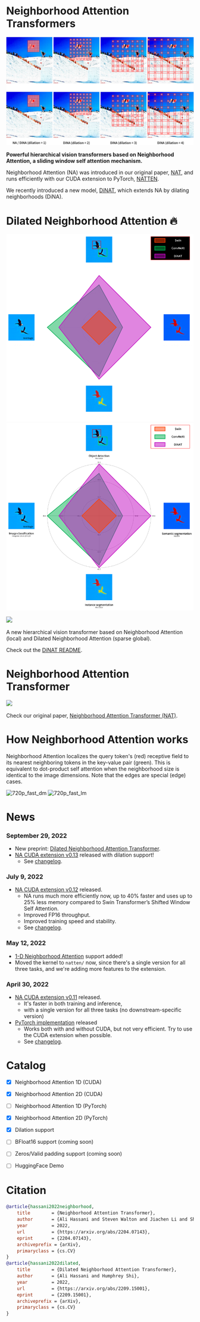 # Neighborhood Attention Transformers

![NAT-Intro](assets/dinat/intro_dark.png#gh-dark-mode-only)
![NAT-Intro](assets/dinat/intro_light.png#gh-light-mode-only)

**Powerful hierarchical vision transformers based on Neighborhood Attention, a sliding window self attention mechanism.**

Neighborhood Attention (NA) was introduced in our original paper, [NAT](NAT.md), and runs efficiently with our CUDA extension to PyTorch, [NATTEN](NATTEN.md).

We recently introduced a new model, [DiNAT](DiNAT.md), which extends NA by dilating neighborhoods (DiNA).


# Dilated Neighborhood Attention :fire:
![DiNAT-Intro](assets/dinat/radar_dark.png#gh-dark-mode-only)
![DiNAT-Intro](assets/dinat/radar_light.png#gh-light-mode-only)

<a href="https://arxiv.org/abs/2209.15001"><img src="https://img.shields.io/badge/arXiv-2209.15001-orange" /></a>

A new hierarchical vision transformer based on Neighborhood Attention (local) and Dilated Neighborhood Attention (sparse global).

Check out the [DiNAT README](DiNAT.md).


# Neighborhood Attention Transformer

<a href="https://arxiv.org/abs/2204.07143"><img src="https://img.shields.io/badge/arXiv-2204.07143-orange" /></a>

Check our original paper, [Neighborhood Attention Transformer (NAT)](NAT.md).

# How Neighborhood Attention works
Neighborhood Attention localizes the query token's (red) receptive field to its nearest neighboring tokens in the key-value pair (green). 
This is equivalent to dot-product self attention when the neighborhood size is identical to the image dimensions. 
Note that the edges are special (edge) cases.

![720p_fast_dm](assets/nat/720p_fast_dm.gif#gh-dark-mode-only)
![720p_fast_lm](assets/nat/720p_fast_lm.gif#gh-light-mode-only)


# News

### September 29, 2022
* New preprint: [Dilated Neighborhood Attention Transformer](DiNAT.md).
* [NA CUDA extension v0.13](NATTEN.md) released with dilation support!
  * See [changelog](CHANGELOG.md).

### July 9, 2022
* [NA CUDA extension v0.12](NATTEN.md) released.
  * NA runs much more efficiently now, up to 40% faster and uses up to 25% less memory compared to Swin Transformer’s Shifted Window Self Attention.
  * Improved FP16 throughput.
  * Improved training speed and stability.
  * See [changelog](CHANGELOG.md).
  
### May 12, 2022
* [1-D Neighborhood Attention](NATTEN.md) support added!
* Moved the kernel to `natten/` now, since there's a single version for all three tasks, and we're adding more features to the extension.

### April 30, 2022
* [NA CUDA extension v0.11](NATTEN.md) released.
  * It's faster in both training and inference, 
  * with a single version for all three tasks (no downstream-specific version)
* [PyTorch implementation](NATTEN.md) released
  * Works both with and without CUDA, but not very efficient. Try to use the CUDA extension when possible.
  * See [changelog](CHANGELOG.md).


# Catalog
- [x] Neighborhood Attention 1D (CUDA)
- [x] Neighborhood Attention 2D (CUDA)
- [ ] Neighborhood Attention 1D (PyTorch)
- [x] Neighborhood Attention 2D (PyTorch)
- [x] Dilation support
- [ ] BFloat16 support (coming soon)
- [ ] Zeros/Valid padding support (coming soon)
- [ ] HuggingFace Demo




# Citation
```bibtex
@article{hassani2022neighborhood,
	title        = {Neighborhood Attention Transformer},
	author       = {Ali Hassani and Steven Walton and Jiachen Li and Shen Li and Humphrey Shi},
	year         = 2022,
	url          = {https://arxiv.org/abs/2204.07143},
	eprint       = {2204.07143},
	archiveprefix = {arXiv},
	primaryclass = {cs.CV}
}
@article{hassani2022dilated,
	title        = {Dilated Neighborhood Attention Transformer},
	author       = {Ali Hassani and Humphrey Shi},
	year         = 2022,
	url          = {https://arxiv.org/abs/2209.15001},
	eprint       = {2209.15001},
	archiveprefix = {arXiv},
	primaryclass = {cs.CV}
}
```
